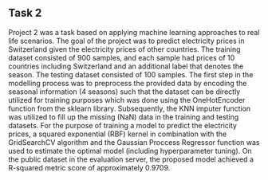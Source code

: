 ## Task 2
Project 2 was a task based on applying machine learning approaches to real life scenarios. The goal of the project was to predict electricity prices in Switzerland given the electricity prices of other countries. The training dataset consisted of 900 samples, and each sample had prices of 10 countries including Switzerland and an additional label that denotes the season. The testing dataset consisted of 100 samples. The first step in the modelling process was to preprocess the provided data by encoding the seasonal information (4 seasons) such that the dataset can be directly utilized for training purposes which was done using the OneHotEncoder function from the sklearn library. Subsequently, the KNN imputer function was utilized to fill up the missing (NaN) data in the training and testing datasets. For the purpose of training a model to predict the electricity prices, a squared exponential (RBF) kernel in combination with the GridSearchCV algorithm and the Gaussian Proccess Regressor function was used to estimate the optimal model (including hyperparameter tuning). On the public dataset in the evaluation server, the proposed model achieved a R-squared metric score of approximately 0.9709.